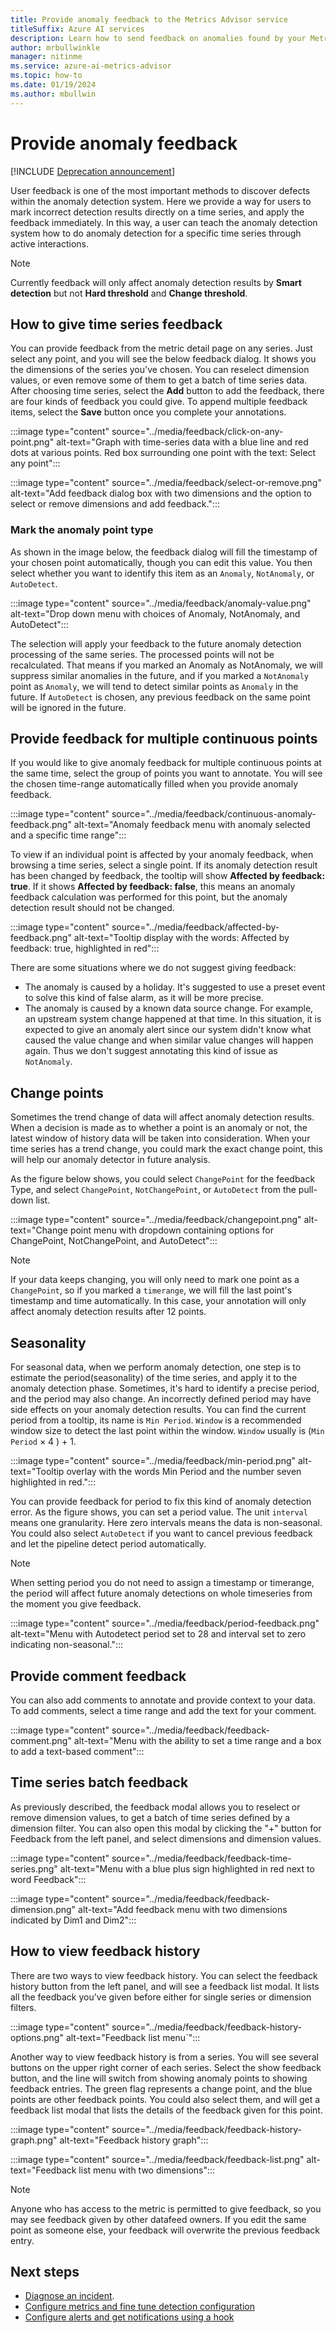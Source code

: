 ```yaml
---
title: Provide anomaly feedback to the Metrics Advisor service
titleSuffix: Azure AI services
description: Learn how to send feedback on anomalies found by your Metrics Advisor instance, and tune the results. 
author: mrbullwinkle
manager: nitinme
ms.service: azure-ai-metrics-advisor
ms.topic: how-to
ms.date: 01/19/2024
ms.author: mbullwin
---
```


# Provide anomaly feedback

[!INCLUDE [Deprecation announcement](../includes/deprecation.md)]

User feedback is one of the most important methods to discover defects within the anomaly detection system. Here we provide a way for users to mark incorrect detection results directly on a time series, and apply the feedback immediately. In this way, a user can teach the anomaly detection system how to do anomaly detection for a specific time series through active interactions. 

> [!NOTE]
> Currently feedback will only affect anomaly detection results by **Smart detection** but not **Hard threshold** and **Change threshold**.

## How to give time series feedback

You can provide feedback from the metric detail page on any series. Just select any point, and you will see the below feedback dialog. It shows you the dimensions of the series you've chosen. You can reselect dimension values, or even remove some of them to get a batch of time series data. After choosing time series, select the **Add** button to add the feedback, there are four kinds of feedback you could give. To append multiple feedback items, select the **Save** button once you complete your annotations.

:::image type="content" source="../media/feedback/click-on-any-point.png" alt-text="Graph with time-series data with a blue line and red dots at various points. Red box surrounding one point with the text: Select any point":::

:::image type="content" source="../media/feedback/select-or-remove.png" alt-text="Add feedback dialog box with two dimensions and the option to select or remove dimensions and add feedback.":::

### Mark the anomaly point type

As shown in the image below, the feedback dialog will fill the timestamp of your chosen point automatically, though you can edit this value. You then select whether you want to identify this item as an `Anomaly`, `NotAnomaly`, or `AutoDetect`.

:::image type="content" source="../media/feedback/anomaly-value.png" alt-text="Drop down menu with choices of Anomaly, NotAnomaly, and AutoDetect":::

The selection will apply your feedback to the future anomaly detection processing of the same series. The processed points will not be recalculated. That means if you marked an Anomaly as NotAnomaly, we will suppress similar anomalies in the future, and if you marked a `NotAnomaly` point as `Anomaly`, we will tend to detect similar points as `Anomaly` in the future. If `AutoDetect` is chosen, any previous feedback on the same point will be ignored in the future.

## Provide feedback for multiple continuous points 

If you would like to give anomaly feedback for multiple continuous points at the same time, select the group of points you want to annotate. You will see the chosen time-range automatically filled when you provide anomaly feedback.

:::image type="content" source="../media/feedback/continuous-anomaly-feedback.png" alt-text="Anomaly feedback menu with anomaly selected and a specific time range":::

To view if an individual point is affected by your anomaly feedback, when browsing a time series, select a single point. If its anomaly detection result has been changed by feedback, the tooltip will show **Affected by feedback: true**. If it shows **Affected by feedback: false**, this means an anomaly feedback calculation was performed for this point, but the anomaly detection result should not be changed.

:::image type="content" source="../media/feedback/affected-by-feedback.png" alt-text="Tooltip display with the words: Affected by feedback: true, highlighted in red":::

There are some situations where we do not suggest giving feedback:

- The anomaly is caused by a holiday. It's suggested to use a preset event to solve this kind of false alarm, as it will be more precise.
- The anomaly is caused by a known data source change. For example, an upstream system change happened at that time. In this situation, it is expected to give an anomaly alert since our system didn't know what caused the value change and when similar value changes will happen again. Thus we don't suggest annotating this kind of issue as `NotAnomaly`.

## Change points

Sometimes the trend change of data will affect anomaly detection results. When a decision is made as to whether a point is an anomaly or not, the latest window of history data will be taken into consideration. When your time series has a trend change, you could mark the exact change point, this will help our anomaly detector in future analysis.

As the figure below shows, you could select `ChangePoint` for the feedback Type, and select `ChangePoint`, `NotChangePoint`, or `AutoDetect` from the pull-down list.

:::image type="content" source="../media/feedback/changepoint.png" alt-text="Change point menu with dropdown containing options for ChangePoint, NotChangePoint, and AutoDetect":::

> [!NOTE]
> If your data keeps changing, you will only need to mark one point as a `ChangePoint`, so if you marked a `timerange`, we will fill the last point's timestamp and time automatically. In this case, your annotation will only affect anomaly detection results after 12 points.

## Seasonality

For seasonal data, when we perform anomaly detection, one step is to estimate the period(seasonality) of the time series, and apply it to the anomaly detection phase. Sometimes, it's hard to identify a precise period, and the period may also change. An incorrectly defined period may have side effects on your anomaly detection results. You can find the current period from a tooltip, its name is `Min Period`. `Window` is a recommended window size to detect the last point within the window. `Window` usually is \(`Min Period` &times; 4 \) + 1. 

:::image type="content" source="../media/feedback/min-period.png" alt-text="Tooltip overlay with the words Min Period and the number seven highlighted in red.":::

You can provide feedback for period to fix this kind of anomaly detection error. As the figure shows, you can set a period value. The unit `interval` means one granularity. Here zero intervals means the data is non-seasonal. You could also select `AutoDetect` if you want to cancel previous feedback and let the pipeline detect period automatically. 
 
> [!NOTE]
> When setting period you do not need to assign a timestamp or timerange, the period will affect future anomaly detections on whole timeseries from the moment you give feedback.


:::image type="content" source="../media/feedback/period-feedback.png" alt-text="Menu with Autodetect period set to 28 and interval set to zero indicating non-seasonal.":::

## Provide comment feedback

You can also add comments to annotate and provide context to your data. To add comments, select a time range and add the text for your comment.

:::image type="content" source="../media/feedback/feedback-comment.png" alt-text="Menu with the ability to set a time range and a box to add a text-based comment":::

## Time series batch feedback

As previously described, the feedback modal allows you to reselect or remove dimension values, to get a batch of time series defined by a dimension filter. You can also open this modal by clicking the "+" button for Feedback from the left panel, and select dimensions and dimension values.

:::image type="content" source="../media/feedback/feedback-time-series.png" alt-text="Menu with a blue plus sign highlighted in red next to word Feedback":::

:::image type="content" source="../media/feedback/feedback-dimension.png" alt-text="Add feedback menu with two dimensions indicated by Dim1 and Dim2":::

## How to view feedback history

There are two ways to view feedback history. You can select the feedback history button from the left panel, and will see a feedback list modal. It lists all the feedback you've given before either for single series or dimension filters.

:::image type="content" source="../media/feedback/feedback-history-options.png" alt-text="Feedback list menu`":::

Another way to view feedback history is from a series. You will see several buttons on the upper right corner of each series. Select the show feedback button, and the line will switch from showing anomaly points to showing feedback entries. The green flag represents a change point, and the blue points are other feedback points. You could also select them, and will get a feedback list modal that lists the details of the feedback given for this point.

:::image type="content" source="../media/feedback/feedback-history-graph.png" alt-text="Feedback history graph":::

:::image type="content" source="../media/feedback/feedback-list.png" alt-text="Feedback list menu with two dimensions":::

> [!NOTE]
> Anyone who has access to the metric is permitted to give feedback, so you may see feedback given by other datafeed owners. If you edit the same point as someone else, your feedback will overwrite the previous feedback entry.       

## Next steps
- [Diagnose an incident](diagnose-an-incident.md).
- [Configure metrics and fine tune detection configuration](configure-metrics.md)
- [Configure alerts and get notifications using a hook](../how-tos/alerts.md)

